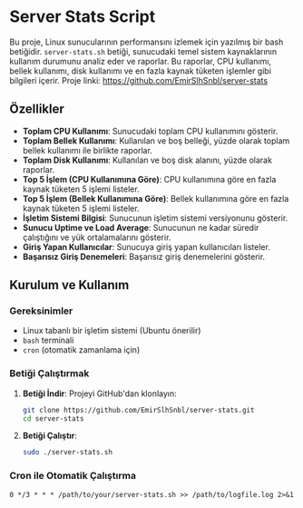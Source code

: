 # Server Stats Script

Bu proje, Linux sunucularının performansını izlemek için yazılmış bir bash betiğidir. `server-stats.sh` betiği, sunucudaki temel sistem kaynaklarının kullanım durumunu analiz eder ve raporlar. Bu raporlar, CPU kullanımı, bellek kullanımı, disk kullanımı ve en fazla kaynak tüketen işlemler gibi bilgileri içerir.
Proje linki: https://github.com/EmirSlhSnbl/server-stats

## Özellikler

- **Toplam CPU Kullanımı**: Sunucudaki toplam CPU kullanımını gösterir.
- **Toplam Bellek Kullanımı**: Kullanılan ve boş belleği, yüzde olarak toplam bellek kullanımı ile birlikte raporlar.
- **Toplam Disk Kullanımı**: Kullanılan ve boş disk alanını, yüzde olarak raporlar.
- **Top 5 İşlem (CPU Kullanımına Göre)**: CPU kullanımına göre en fazla kaynak tüketen 5 işlemi listeler.
- **Top 5 İşlem (Bellek Kullanımına Göre)**: Bellek kullanımına göre en fazla kaynak tüketen 5 işlemi listeler.
- **İşletim Sistemi Bilgisi**: Sunucunun işletim sistemi versiyonunu gösterir.
- **Sunucu Uptime ve Load Average**: Sunucunun ne kadar süredir çalıştığını ve yük ortalamalarını gösterir.
- **Giriş Yapan Kullanıcılar**: Sunucuya giriş yapan kullanıcıları listeler.
- **Başarısız Giriş Denemeleri**: Başarısız giriş denemelerini gösterir.

## Kurulum ve Kullanım

### Gereksinimler

- Linux tabanlı bir işletim sistemi (Ubuntu önerilir)
- `bash` terminali
- `cron` (otomatik zamanlama için)

### Betiği Çalıştırmak

1. **Betiği İndir**:
   Projeyi GitHub'dan klonlayın:
   ```bash
   git clone https://github.com/EmirSlhSnbl/server-stats.git
   cd server-stats
 2. **Betiği Çalıştır**:
    ```bash
    sudo ./server-stats.sh

### Cron ile Otomatik Çalıştırma
   ```cron
  0 */3 * * * /path/to/your/server-stats.sh >> /path/to/logfile.log 2>&1



